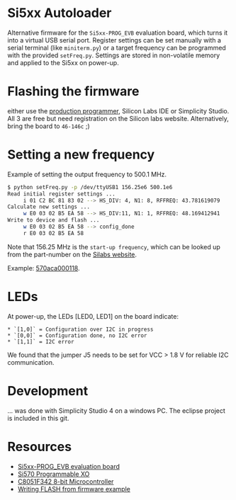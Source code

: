 # Si5xx Autoloader
Alternative firmware for the `Si5xx-PROG_EVB` evaluation board, which turns it into a virtual USB serial port.
Register settings can be set manually with a serial terminal (like `miniterm.py`) or a target frequency can be programmed with the provided `setFreq.py`.
Settings are stored in non-volatile memory and applied to the Si5xx on power-up.

# Flashing the firmware
either use the [production programmer](https://www.silabs.com/documents/login/software/MCUProductionProgrammer.zip), Silicon Labs IDE or Simplicity Studio. All 3 are free but need registration on the Silicon labs website. Alternatively, bring the board to `46-146c` ;)

# Setting a new frequency
Example of setting the output frequency to 500.1 MHz.

```bash
$ python setFreq.py -p /dev/ttyUSB1 156.25e6 500.1e6
Read initial register settings ...
     i 01 C2 BC 81 83 02 --> HS_DIV: 4, N1: 8, RFFREQ: 43.781619079
Calculate new settings ...
     w E0 03 02 B5 EA 58 --> HS_DIV:11, N1: 1, RFFREQ: 48.169412941
Write to device and flash ...
     w E0 03 02 B5 EA 58 --> config_done
     r E0 03 02 B5 EA 58
```

Note that 156.25 MHz is the `start-up frequency`, which can be looked up from the part-number on the
[Silabs website](https://www.silabs.com/products/timing/lookup-customize).

Example: [570aca000118](https://www.silabs.com/TimingUtility/timing-part-number-search-results.aspx?term=570aca000118).

# LEDs

At power-up, the LEDs [LED0, LED1] on the board indicate:

    * `[1,0]` = Configuration over I2C in progress
    * `[0,0]` = Configuration done, no I2C error
    * `[1,1]` = I2C error

We found that the jumper J5 needs to be set for VCC > 1.8 V for reliable I2C communication.

# Development
... was done with Simplicity Studio 4 on a windows PC. The eclipse project is included in this git.

# Resources

 * [Si5xx-PROG_EVB evaluation board](https://www.silabs.com/documents/public/user-guides/Si5xx-PROG-EVB.pdf)
 * [Si570 Programmable XO](https://www.silabs.com/documents/public/data-sheets/si570.pdf)
 * [C8051F342 8-bit Microcontroller](https://www.silabs.com/documents/public/data-sheets/C8051F34x.pdf)
 * [Writing FLASH from firmware example](https://www.silabs.com/documents/public/example-code/AN201SW.zip)


